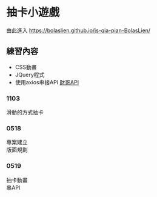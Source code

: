 # 抽卡小遊戲
由此進入 https://bolaslien.github.io/js-qia-pian-BolasLien/
## 練習內容
* CSS動畫
* JQuery程式
* 使用axios串接API [財哥API](https://api.kento520.tw/zack/?rand)

### 1103
滑動的方式抽卡<br>

### 0518
專案建立<br>
版面規劃<br>

### 0519
抽卡動畫<br>
串API<br>
